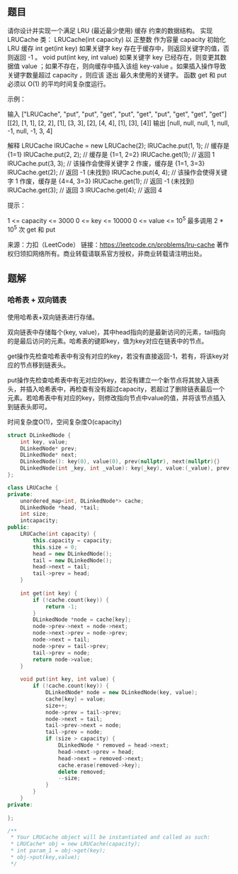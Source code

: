 ## 题目

请你设计并实现一个满足  LRU (最近最少使用) 缓存 约束的数据结构。
实现 LRUCache 类：
LRUCache(int capacity) 以 正整数 作为容量 capacity 初始化 LRU 缓存
int get(int key) 如果关键字 key 存在于缓存中，则返回关键字的值，否则返回 -1 。
void put(int key, int value) 如果关键字 key 已经存在，则变更其数据值 value ；如果不存在，则向缓存中插入该组 key-value 。如果插入操作导致关键字数量超过 capacity ，则应该 逐出 最久未使用的关键字。
函数 get 和 put 必须以 O(1) 的平均时间复杂度运行。

 

示例：

输入
["LRUCache", "put", "put", "get", "put", "get", "put", "get", "get", "get"]
[[2], [1, 1], [2, 2], [1], [3, 3], [2], [4, 4], [1], [3], [4]]
输出
[null, null, null, 1, null, -1, null, -1, 3, 4]

解释
LRUCache lRUCache = new LRUCache(2);
lRUCache.put(1, 1); // 缓存是 {1=1}
lRUCache.put(2, 2); // 缓存是 {1=1, 2=2}
lRUCache.get(1);    // 返回 1
lRUCache.put(3, 3); // 该操作会使得关键字 2 作废，缓存是 {1=1, 3=3}
lRUCache.get(2);    // 返回 -1 (未找到)
lRUCache.put(4, 4); // 该操作会使得关键字 1 作废，缓存是 {4=4, 3=3}
lRUCache.get(1);    // 返回 -1 (未找到)
lRUCache.get(3);    // 返回 3
lRUCache.get(4);    // 返回 4


提示：

1 <= capacity <= 3000
0 <= key <= 10000
0 <= value <= 10<sup>5</sup>
最多调用 2 * 10<sup>5</sup> 次 get 和 put

来源：力扣（LeetCode）
链接：https://leetcode.cn/problems/lru-cache
著作权归领扣网络所有。商业转载请联系官方授权，非商业转载请注明出处。

## 题解

### 哈希表 + 双向链表

使用哈希表+双向链表进行存储。

双向链表中存储每个(key, value)，其中head指向的是最新访问的元素，tail指向的是最后访问的元素。哈希表的键即key，值为key对应在链表中的节点。

get操作先检查哈希表中有没有对应的key，若没有直接返回-1，若有，将该key对应的节点移到链表头。

put操作先检查哈希表中有无对应的key，若没有建立一个新节点将其放入链表头，并插入哈希表中，再检查有没有超过capacity，若超过了删除链表最后一个元素。若哈希表中有对应的key，则修改指向节点中value的值，并将该节点插入到链表头即可。

时间复杂度O(1)，空间复杂度O(capacity)

```c++
struct DLinkedNode {
    int key, value;
    DLinkedNode* prev;
    DLinkedNode* next;
    DLinkedNode(): key(0), value(0), prev(nullptr), next(nullptr){}
    DLinkedNode(int _key, int _value): key(_key), value:(_value), prev(nullptr), next(nullptr){}
};

class LRUCache {
private:
    unordered_map<int, DLinkedNode*> cache;
    DLinkedNode *head, *tail;
    int size;
    intcapacity;
public:
    LRUCache(int capacity) {
        this.capacity = capacity;
        this.size = 0;
        head = new DLinkedNode();
        tail = new DLinkedNode();
        head->next = tail;
        tail->prev = head;
    }
    
    int get(int key) {
        if (!cache.count(key)) {
            return -1;
        }
        DLinkedNode *node = cache[key];
        node->prev->next = node->next;
        node->next->prev = node->prev;
        node->next = tail;
        node->prev = tail->prev;
        tail->prev = node;
        return node->value;
    }
    
    void put(int key, int value) {
        if (!cache.count(key)) {
            DLinkedNode* node = new DLinkedNode(key, value);
            cache[key] = value;
            size++;
            node->prev = tail->prev;
            node->next = tail;
            tail->prev->next = node;
            tail->prev = node;
            if (size > capacity) {
                DLinkedNode * removed = head->next;
                head->next->prev = head;
                head->next = removed->next;
                cache.erase(removed->key);
                delete removed;
                --size;
            }
        }
    }
private:
    
};

/**
 * Your LRUCache object will be instantiated and called as such:
 * LRUCache* obj = new LRUCache(capacity);
 * int param_1 = obj->get(key);
 * obj->put(key,value);
 */
```

